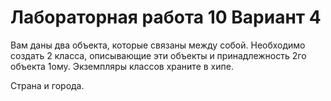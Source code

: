 # Лабораторная работа 10 Вариант 4
Вам даны два объекта, которые связаны между собой. Необходимо создать 2 класса, описывающие эти объекты и принадлежность 2го объекта 1ому.
Экземпляры классов храните в хипе.

Страна и города.